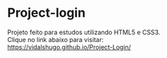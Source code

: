 # Project-login

Projeto feito para estudos utilizando HTML5 e CSS3.
<br>
Clique no link abaixo para visitar:
<br>
https://vidalshugo.github.io/Project-Login/
